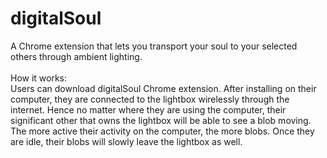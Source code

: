 # digitalSoul
A Chrome extension that lets you transport your soul to your selected others through ambient lighting.
<br><br>
How it works:<br>
Users can download digitalSoul Chrome extension. After installing on their computer, they are connected to the lightbox wirelessly through the internet. Hence no matter where they are using the computer, their significant other that owns the lightbox will be able to see a blob moving. The more active their activity on the computer, the more blobs. Once they are idle, their blobs will slowly leave the lightbox as well. 